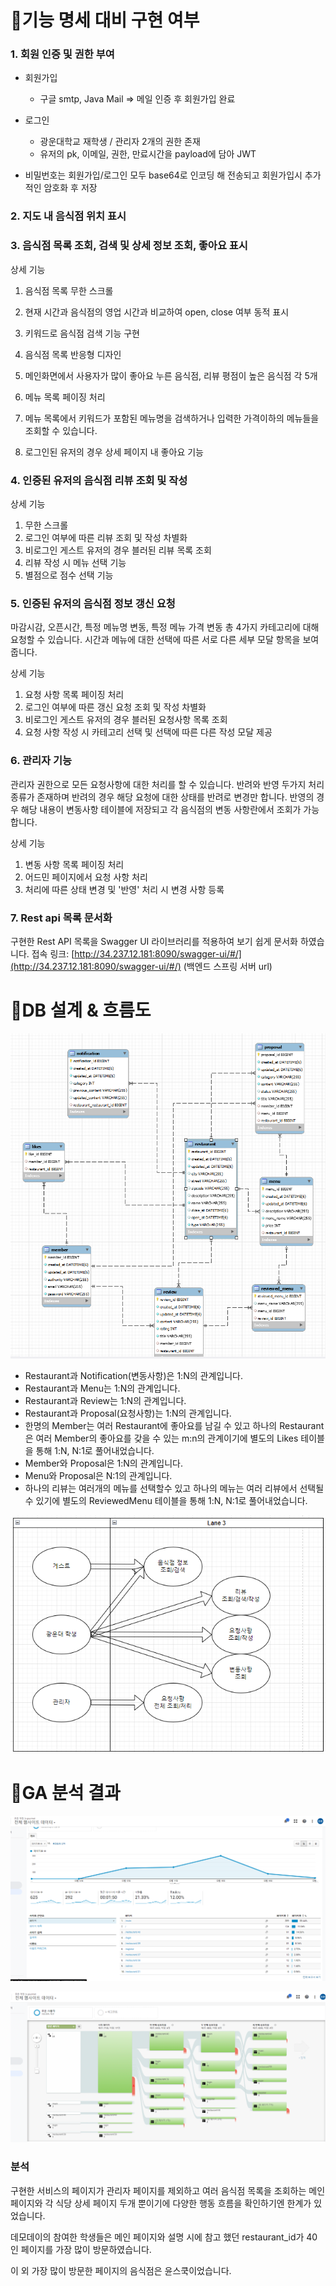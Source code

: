 # 🎨기능 명세 대비 구현 여부

### 1. 회원 인증 및 권한 부여

- 회원가입
    - 구글 smtp, Java Mail => 메일 인증 후 회원가입 완료
- 로그인
    - 광운대학교 재학생 / 관리자 2개의 권한 존재
    - 유저의 pk, 이메일, 권한, 만료시간을 payload에 담아 JWT

- 비밀번호는 회원가입/로그인 모두 base64로 인코딩 해 전송되고 회원가입시 추가적인 암호화 후 저장

### 2. 지도 내 음식점 위치 표시

### 3. 음식점 목록 조회, 검색 및 상세 정보 조회, 좋아요 표시

상세 기능

1. 음식점 목록 무한 스크롤
2. 현재 시간과 음식점의 영업 시간과 비교하여 open, close 여부 동적 표시
3. 키워드로 음식점 검색 기능 구현
4. 음식점 목록 반응형 디자인
5. 메인화면에서 사용자가 많이 좋아요 누른 음식점, 리뷰 평점이 높은 음식점 각 5개


1. 메뉴 목록 페이징 처리
2. 메뉴 목록에서 키워드가 포함된 메뉴명을 검색하거나 입력한 가격이하의 메뉴들을 조회할 수 있습니다.
3. 로그인된 유저의 경우 상세 페이지 내 좋아요 기능

### 4. 인증된 유저의 음식점 리뷰 조회 및 작성

상세 기능

1. 무한 스크롤
2. 로그인 여부에 따른 리뷰 조회 및 작성 차별화
3. 비로그인 게스트 유저의 경우 블러된 리뷰 목록 조회
4. 리뷰 작성 시 메뉴 선택 기능
5. 별점으로 점수 선택 기능

### 5. 인증된 유저의 음식점 정보 갱신 요청

마감시감, 오픈시간, 특정 메뉴명 변동, 특정 메뉴 가격 변동 총 4가지 카테고리에 대해 요청할 수 있습니다. 시간과 메뉴에 대한 선택에 따른 서로 다른 세부 모달 항목을 보여줍니다.

상세 기능

1. 요청 사항 목록 페이징 처리
2. 로그인 여부에 따른 갱신 요청 조회 및 작성 차별화
3. 비로그인 게스트 유저의 경우 블러된 요청사항 목록 조회
4. 요청 사항 작성 시 카테고리 선택 및 선택에 따른 다른 작성 모달 제공

### 6. 관리자 기능

관리자 권한으로 모든 요청사항에 대한 처리를 할 수 있습니다. 반려와 반영 두가지 처리 종류가 존재하며 반려의 경우 해당 요청에 대한 상태를 반려로 변경만 합니다. 반영의 경우 해당 내용이 변동사항 테이블에 저장되고
각 음식점의 변동 사항란에서 조회가 가능합니다.

상세 기능

1. 변동 사항 목록 페이징 처리
2. 어드민 페이지에서 요청 사항 처리
3. 처리에 따른 상태 변경 및 '반영' 처리 시 변경 사항 등록

### 7. Rest api 목록 문서화

구현한 Rest API 목록을 Swagger UI 라이브러리를 적용하여 보기 쉽게 문서화 하였습니다. 접속
링크: [http://34.237.12.181:8090/swagger-ui/#/](http://34.237.12.181:8090/swagger-ui/#/) (백엔드 스프링 서버 url)

# 🎨DB 설계 & 흐름도

![erd.png](readme/erd.png)

- Restaurant과 Notification(변동사항)은 1:N의 관계입니다.
- Restaurant과 Menu는 1:N의 관계입니다.
- Restaurant과 Review는 1:N의 관계입니다.
- Restaurant과 Proposal(요청사항)는 1:N의 관계입니다.
- 한명의 Member는 여러 Restaurant에 좋아요를 남길 수 있고 하나의 Restaurant은 여러 Member의 좋아요를 갖을 수 있는 m:n의 관계이기에 별도의 Likes 테이블을 통해 1:N, N:1로
  풀어내었습니다.
- Member와 Proposal은 1:N의 관계입니다.
- Menu와 Proposal은 N:1의 관계입니다.
- 하나의 리뷰는 여러개의 메뉴를 선택할수 있고 하나의 메뉴는 여러 리뷰에서 선택될 수 있기에 별도의 ReviewedMenu 테이블을 통해 1:N, N:1로 풀어내었습니다.

![img.png](readme/flow.png)


# 🎨GA 분석 결과

![ga1.png](readme/ga1.png)

![ga2.png](readme/ga2.png)

### 분석

구현한 서비스의 페이지가 관리자 페이지를 제외하고 여러 음식점 목록을 조회하는 메인 페이지와 각 식당 상세 페이지 두개 뿐이기에 다양한 행동 흐름을 확인하기엔 한계가 있었습니다.

데모데이의 참여한 학생들은 메인 페이지와 설명 시에 참고 했던 restaurant_id가 40인 페이지를 가장 많이 방문하였습니다.

이 외 가장 많이 방문한 페이지의 음식점은 윤스쿡이었습니다.

